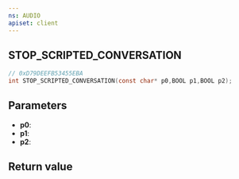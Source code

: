 ```yaml
---
ns: AUDIO
apiset: client
---
```

## STOP_SCRIPTED_CONVERSATION

```c
// 0xD79DEEFB53455EBA
int STOP_SCRIPTED_CONVERSATION(const char* p0,BOOL p1,BOOL p2);
```


## Parameters
* **p0**:
* **p1**:
* **p2**:

## Return value

